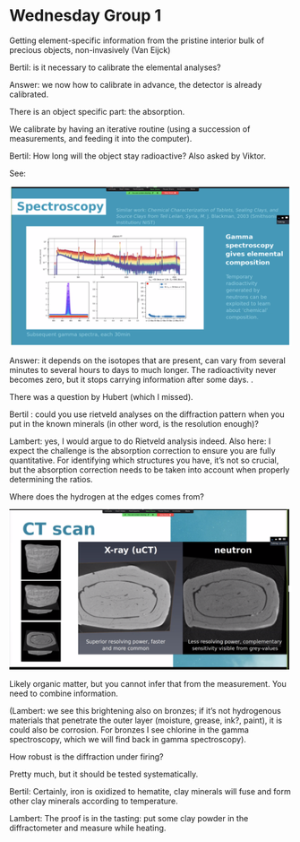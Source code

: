 
# Wednesday Group 1

Getting element-specific information from the pristine interior bulk of precious objects, non-invasively (Van Eijck)

Bertil: is it necessary to calibrate the elemental analyses?

Answer: we now how to calibrate in advance, the detector is already calibrated.

There is an object specific part: the absorption.

We calibrate by having an iterative routine (using a succession of measurements, and feeding it into the computer).

Bertil: How long will the object stay radioactive? Also asked by Viktor.

See: 


![alt_text](images/image2.png "image_tooltip")


Answer: it depends on the isotopes that are present, can vary from several minutes to several hours to days to much longer. The radioactivity never becomes zero, but it stops carrying information after some days. .

There was a question by Hubert (which I missed).

Bertil : could you use rietveld analyses on the diffraction pattern when you put in the known minerals (in other word, is the resolution enough)?

Lambert: yes, I would argue to do Rietveld analysis indeed. Also here: I expect the challenge is the absorption correction to ensure you are fully quantitative. For identifying which structures you have, it’s not so crucial, but the absorption correction needs to be taken into account when properly determining the ratios.

Where does the hydrogen at the edges  comes from? 




![alt_text](images/image3.png "image_tooltip")


Likely organic matter, but you cannot infer that from the measurement. You need to combine information.

(Lambert: we see this brightening also on bronzes; if it’s not hydrogenous materials that penetrate the outer layer (moisture, grease, ink?, paint), it is could also be corrosion. For bronzes I see chlorine in the gamma spectroscopy, which we will find back in gamma spectroscopy).

How robust is the diffraction under firing?

Pretty much, but it should be tested systematically.

Bertil: Certainly, iron is oxidized  to hematite, clay minerals will fuse and form other clay minerals according to temperature.

Lambert: The proof is in the tasting: put some clay powder in the diffractometer and measure while heating.

